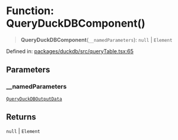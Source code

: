 # Function: QueryDuckDBComponent()

> **QueryDuckDBComponent**(`__namedParameters`): `null` \| `Element`

Defined in: [packages/duckdb/src/queryTable.tsx:65](https://github.com/GeoDaCenter/openassistant/blob/a1bcfdf89aac2d64b3bda9cf92b96ead076def28/packages/duckdb/src/queryTable.tsx#L65)

## Parameters

### \_\_namedParameters

[`QueryDuckDBOutputData`](../type-aliases/QueryDuckDBOutputData.md)

## Returns

`null` \| `Element`
